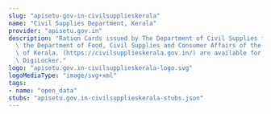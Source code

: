```yaml
---
slug: "apisetu-gov-in-civilsupplieskerala"
name: "Civil Supplies Department, Kerala"
provider: "apisetu.gov.in"
description: "Ration Cards issued by The Department of Civil Supplies functions under\
  \ the Department of Food, Civil Supplies and Consumer Affairs of the Government\
  \ of Kerala. (https://civilsupplieskerala.gov.in/) are available for download on\
  \ DigiLocker."
logo: "apisetu.gov.in-civilsupplieskerala-logo.svg"
logoMediaType: "image/svg+xml"
tags:
- name: "open_data"
stubs: "apisetu.gov.in-civilsupplieskerala-stubs.json"
---
```

